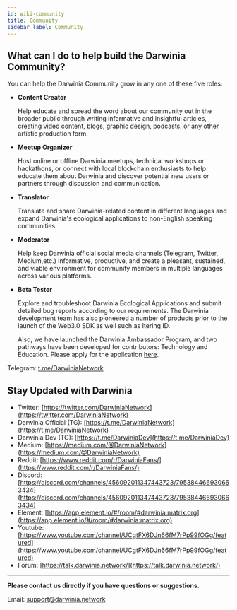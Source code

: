 ```yaml
---
id: wiki-community
title: Community
sidebar_label: Community
---
```


## What can I do to help build the Darwinia Community?

You can help the Darwinia Community grow in any one of these five roles:

* **Content Creator**
  
  Help educate and spread the word about our community out in the broader public through writing informative and insightful articles, creating video content, blogs, graphic design, podcasts, or any other artistic production form.

* **Meetup Organizer**
  
  Host online or offline Darwinia meetups, technical workshops or hackathons, or connect with local blockchain enthusiasts to help educate them about Darwinia and discover potential new users or partners through discussion and communication.

* **Translator**
  
  Translate and share Darwinia-related content in different languages and expand Darwinia's ecological applications to non-English speaking communities.

* **Moderator**
  
  Help keep Darwinia official social media channels (Telegram, Twitter, Medium,etc.) informative, productive, and create a pleasant, sustained, and viable environment for community members in multiple languages across various platforms.

* **Beta Tester**
  
  Explore and troubleshoot Darwinia Ecological Applications and submit detailed bug reports according to our requirements. The Darwinia development team has also pioneered a number of products prior to the launch of the Web3.0 SDK as well such as Itering ID.

  Also, we have launched the Darwinia Ambassador Program, and two pathways have been developed for contributors: Technology and Education. Please apply for the application [here](https://docs.google.com/forms/d/e/1FAIpQLSdh5k7yOikRsZBzIHz0VtMQ0Xg_Ps3skOiBGh3elGkZIJUFSw/viewform). 

Telegram: [t.me/DarwiniaNetwork](https://t.me/DarwiniaNetwork)

## Stay Updated with Darwinia
- Twitter: [https://twitter.com/DarwiniaNetwork](https://twitter.com/DarwiniaNetwork)
- Darwinia Official (TG): [https://t.me/DarwiniaNetwork](https://t.me/DarwiniaNetwork)
- Darwinia Dev (TG): [https://t.me/DarwiniaDev](https://t.me/DarwiniaDev)
- Medium: [https://medium.com/@DarwiniaNetwork](https://medium.com/@DarwiniaNetwork)
- Reddit: [https://www.reddit.com/r/DarwiniaFans/](https://www.reddit.com/r/DarwiniaFans/)
- Discord: [https://discord.com/channels/456092011347443723/795384466930663434](https://discord.com/channels/456092011347443723/795384466930663434)
- Element: [https://app.element.io/#/room/#darwinia:matrix.org](https://app.element.io/#/room/#darwinia:matrix.org)
- Youtube: [https://www.youtube.com/channel/UCgtFX6DJn66fM7rPp99fOGg/featured](https://www.youtube.com/channel/UCgtFX6DJn66fM7rPp99fOGg/featured)
- Forum: [https://talk.darwinia.network/](https://talk.darwinia.network/)

<hr>

**Please contact us directly if you have questions or suggestions.**

Email: support@darwinia.network

